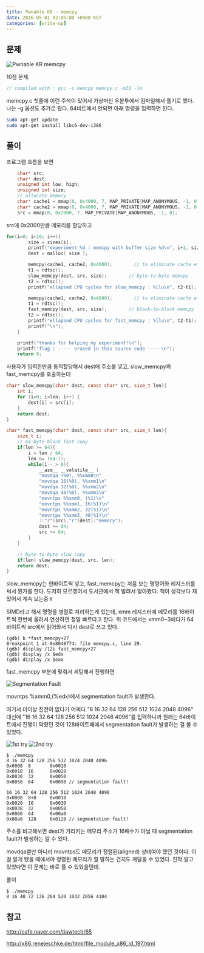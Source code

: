 ```yaml
---
title: Pwnable KR - memcpy
date: 2016-05-01 02:05:00 +0900 KST
categories: [write-up]
---
```


## 문제

![Pwnable KR memcpy](pwnable-kr-memcpy.png)

10점 문제.

```c
// compiled with : gcc -o memcpy memcpy.c -m32 -lm
```

memcpy.c 첫줄에 이런 주석이 있어서 가상머신 우분투에서 컴파일해서 풀기로 했다.
나는 -g 옵션도 추가로 줬다.
64비트에서 안되면 아래 명령을 입력하면 된다.

```sh
sudo apt-get update
sudo apt-get install libc6-dev-i386
```

## 풀이

프로그램 흐름을 보면

```c
    char* src;
    char* dest;
    unsigned int low, high;
    unsigned int size;
    // allocate memory
    char* cache1 = mmap(0, 0x4000, 7, MAP_PRIVATE|MAP_ANONYMOUS, -1, 0);
    char* cache2 = mmap(0, 0x4000, 7, MAP_PRIVATE|MAP_ANONYMOUS, -1, 0);
    src = mmap(0, 0x2000, 7, MAP_PRIVATE|MAP_ANONYMOUS, -1, 0);
```

src에 0x2000만큼 메모리를 할당하고

```c
for(i=0; i<10; i++){
        size = sizes[i];
        printf("experiment %d : memcpy with buffer size %d\n", i+1, size);
        dest = malloc( size );

        memcpy(cache1, cache2, 0x4000);        // to eliminate cache effect
        t1 = rdtsc();
        slow_memcpy(dest, src, size);        // byte-to-byte memcpy
        t2 = rdtsc();
        printf("ellapsed CPU cycles for slow_memcpy : %llu\n", t2-t1);

        memcpy(cache1, cache2, 0x4000);        // to eliminate cache effect
        t1 = rdtsc();
        fast_memcpy(dest, src, size);        // block-to-block memcpy
        t2 = rdtsc();
        printf("ellapsed CPU cycles for fast_memcpy : %llu\n", t2-t1);
        printf("\n");
    }

    printf("thanks for helping my experiment!\n");
    printf("flag : ----- erased in this source code -----\n");
    return 0;
```

사용자가 입력한만큼 동적할당해서 dest에 주소를 넣고,
slow_memcpy와 fast_memcpy를 호출하는데

```c
char* slow_memcpy(char* dest, const char* src, size_t len){
    int i;
    for (i=0; i<len; i++) {
        dest[i] = src[i];
    }
    return dest;
}

char* fast_memcpy(char* dest, const char* src, size_t len){
    size_t i;
    // 64-byte block fast copy
    if(len >= 64){
        i = len / 64;
        len &= (64-1);
        while(i-- > 0){
            __asm__ __volatile__ (
            "movdqa (%0), %%xmm0\n"
            "movdqa 16(%0), %%xmm1\n"
            "movdqa 32(%0), %%xmm2\n"
            "movdqa 48(%0), %%xmm3\n"
            "movntps %%xmm0, (%1)\n"
            "movntps %%xmm1, 16(%1)\n"
            "movntps %%xmm2, 32(%1)\n"
            "movntps %%xmm3, 48(%1)\n"
            ::"r"(src),"r"(dest):"memory");
            dest += 64;
            src += 64;
        }
    }

    // byte-to-byte slow copy
    if(len) slow_memcpy(dest, src, len);
    return dest;
}
```

slow_memcpy는 한바이트씩 넣고,
fast_memcpy는 처음 보는 명령어와 레지스터를 써서 뭔가를 한다.
도저히 모르겠어서 도서관에서 책 빌려서 알아봤다.
책이 생각보다 재밌어서 계속 보는중ㅎ

SIMD라고 해서 명령을 병렬로 처리하는게 있는데,
xmm 레지스터에 메모리를 16바이트씩 한번에 올려서 연산하면 정말 빠르다고 한다.
위 코드에서는 xmm0~3에다가 64바이트씩 src에서 읽어와서 다시 dest로 쓰고 있다.

```c-objdump
(gdb) b *fast_memcpy+27
Breakpoint 1 at 0x8048774: file memcpy.c, line 29.
(gdb) display /12i fast_memcpy+27
(gdb) display /x $edx
(gdb) display /x $eax
```

fast_memcpy 부분에 맞춰서 세팅해서 진행하면

![Segmentation Fault](segmentation-fault.png)

movntps %xmm0,(%edx)에서 segmentation fault가 발생한다.

여기서 더이상 진전이 없다가 어쩌다 "8 16 32 64 128 256 512 1024 2048 4096"
대신에 "16 16 32 64 128 256 512 1024 2048 4096"를 입력하니까
원래는 64바이트에서 진행이 막혔던 것이
128바이트째에서 segmentation fault가 발생하는 걸 볼 수 있었다.

![1st try](1st-try.png) ![2nd try](2nd-try.png)

```console
$ ./memcpy
8 16 32 64 128 256 512 1024 2048 4096
0x0008  8       0x0010
0x0018  16      0x0028
0x0030  32      0x0050
0x0058  64      0x0098 // segmentation fault!

16 16 32 64 128 256 512 1024 2048 4096
0x0008  8+8     0x0018
0x0020  16      0x0030
0x0038  32      0x0058
0x0060  64      0x00a0
0x00a8  128     0x0128 // segmentation fault!
```

주소를 비교해보면 dest가 가리키는 메모리 주소가 16배수가 아닐 때
segmentation fault가 발생하는 알 수 있다.

movdqa뿐만 아니라 movntps도 메모리가 정렬된(aligned) 상태여야 했던 것이다.
이걸 알게 됐을 때에서야 정렬된 메모리가 뭘 말하는 건지도 깨달을 수 있었다.
진작 알고 있었다면 이 문제는 바로 풀 수 있었을텐데.

풀이

```console
$ ./memcpy
8 16 40 72 136 264 520 1032 2056 4104
```

## 참고

<http://cafe.naver.com/tiawtech/65>

<http://x86.renejeschke.de/html/file_module_x86_id_197.html>
